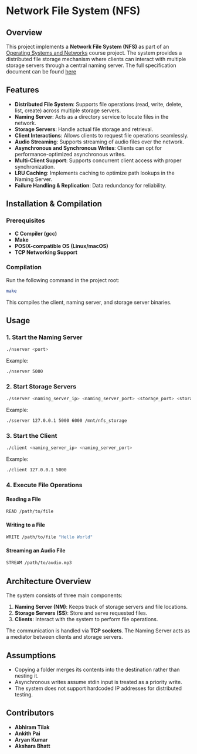 # Network File System (NFS)

## Overview
This project implements a **Network File System (NFS)** as part of an [Operating Systems and Networks](https://karthikv1392.github.io/cs3301_osn) course project. The system provides a distributed file storage mechanism where clients can interact with multiple storage servers through a central naming server. The full specification document can be found [here](https://karthikv1392.github.io/cs3301_osn/project/)

## Features
- **Distributed File System**: Supports file operations (read, write, delete, list, create) across multiple storage servers.
- **Naming Server**: Acts as a directory service to locate files in the network.
- **Storage Servers**: Handle actual file storage and retrieval.
- **Client Interactions**: Allows clients to request file operations seamlessly.
- **Audio Streaming**: Supports streaming of audio files over the network.
- **Asynchronous and Synchronous Writes**: Clients can opt for performance-optimized asynchronous writes.
- **Multi-Client Support**: Supports concurrent client access with proper synchronization.
- **LRU Caching**: Implements caching to optimize path lookups in the Naming Server.
- **Failure Handling & Replication**: Data redundancy for reliability.

## Installation & Compilation
### Prerequisites
- **C Compiler (gcc)**
- **Make**
- **POSIX-compatible OS (Linux/macOS)**
- **TCP Networking Support**

### Compilation
Run the following command in the project root:
```sh
make
```
This compiles the client, naming server, and storage server binaries.

## Usage
### 1. Start the Naming Server
```sh
./nserver <port>
```
Example:
```sh
./nserver 5000
```

### 2. Start Storage Servers
```sh
./sserver <naming_server_ip> <naming_server_port> <storage_port> <storage_path>
```
Example:
```sh
./sserver 127.0.0.1 5000 6000 /mnt/nfs_storage
```

### 3. Start the Client
```sh
./client <naming_server_ip> <naming_server_port>
```
Example:
```sh
./client 127.0.0.1 5000
```

### 4. Execute File Operations
#### Reading a File
```sh
READ /path/to/file
```
#### Writing to a File
```sh
WRITE /path/to/file "Hello World"
```
#### Streaming an Audio File
```sh
STREAM /path/to/audio.mp3
```

## Architecture Overview
The system consists of three main components:
1. **Naming Server (NM)**: Keeps track of storage servers and file locations.
2. **Storage Servers (SS)**: Store and serve requested files.
3. **Clients**: Interact with the system to perform file operations.

The communication is handled via **TCP sockets**. The Naming Server acts as a mediator between clients and storage servers.

## Assumptions
- Copying a folder merges its contents into the destination rather than nesting it.
- Asynchronous writes assume stdin input is treated as a priority write.
- The system does not support hardcoded IP addresses for distributed testing.

## Contributors
- **Abhiram Tilak**
- **Ankith Pai**
- **Aryan Kumar**
- **Akshara Bhatt**

